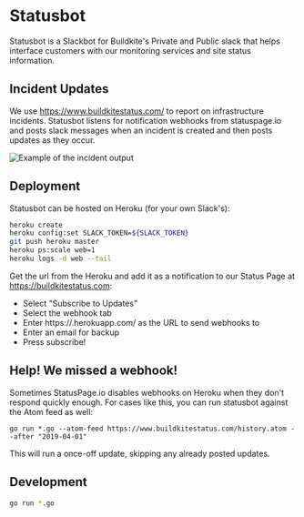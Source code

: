 # Statusbot

Statusbot is a Slackbot for Buildkite's Private and Public slack that helps interface customers with our monitoring services and site status information.

## Incident Updates

We use https://www.buildkitestatus.com/ to report on infrastructure incidents. Statusbot listens for notification webhooks from statuspage.io and posts slack messages when an incident is created and then posts updates as they occur.

![Example of the incident output](https://lachlan.me/s/20171214-1x8q76fdpatikdi.png)

## Deployment

Statusbot can be hosted on Heroku (for your own Slack's):

```bash
heroku create
heroku config:set SLACK_TOKEN=${SLACK_TOKEN}
git push heroku master
heroku ps:scale web=1
heroku logs -d web --tail
```

Get the url from the Heroku and add it as a notification to our Status Page at https://buildkitestatus.com:

* Select "Subscribe to Updates"
* Select the webhook tab
* Enter https://<your-app-name>.herokuapp.com/ as the URL to send webhooks to
* Enter an email for backup
* Press subscribe!

## Help! We missed a webhook!

Sometimes StatusPage.io disables webhooks on Heroku when they don't respond quickly enough. For cases like this, you can run statusbot against the Atom feed as well:

```
go run *.go --atom-feed https://www.buildkitestatus.com/history.atom --after "2019-04-01"
```

This will run a once-off update, skipping any already posted updates.

## Development

```bash
go run *.go
```
